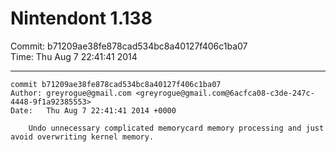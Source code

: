 # Nintendont 1.138
Commit: b71209ae38fe878cad534bc8a40127f406c1ba07  
Time: Thu Aug 7 22:41:41 2014   

-----

```
commit b71209ae38fe878cad534bc8a40127f406c1ba07
Author: greyrogue@gmail.com <greyrogue@gmail.com@6acfca08-c3de-247c-4448-9f1a92385553>
Date:   Thu Aug 7 22:41:41 2014 +0000

    Undo unnecessary complicated memorycard memory processing and just avoid overwriting kernel memory.
```
